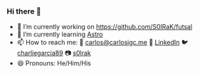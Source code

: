 ### Hi there 👋

- 🔭 I’m currently working on https://github.com/S0lRaK/futsal
- 🌱 I’m currently learning [Astro](https://astro.build)
- 📫 How to reach me: :email: [carlos@carlosjgc.me](mailto:carlos@carlosjgc.me) :briefcase: [LinkedIn](https://www.linkedin.com/in/carlos-j-garcia-carmona/) :bird: [charliegarcia89](https://twitter.com/charliegarcia89) :camera: [s0lrak](https://www.instagram.com/s0lrak/)
- 😄 Pronouns: He/Him/His
